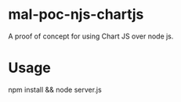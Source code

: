 # mal-poc-njs-chartjs
A proof of concept for using Chart JS over node js.

# Usage
npm install && node server.js